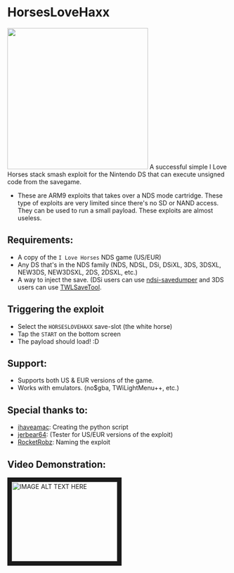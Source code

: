 # HorsesLoveHaxx
<img src="https://i.imgur.com/x1ZlFgR.jpg" width="320">
A successful simple I Love Horses stack smash exploit for the Nintendo DS that can execute unsigned code from the savegame.

* These are ARM9 exploits that takes over a NDS mode cartridge. These type of exploits are very limited since there's no SD or NAND access. They can be used to run a small payload. These exploits are almost useless.

## Requirements:
* A copy of the `I Love Horses` NDS game (US/EUR)
* Any DS that's in the NDS family (NDS, NDSL, DSi, DSiXL, 3DS, 3DSXL, NEW3DS, NEW3DSXL, 2DS, 2DSXL, etc.)
* A way to inject the save. (DSi users can use [ndsi-savedumper](https://github.com/edo9300/ndsi-savedumper) and 3DS users can use [TWLSaveTool](https://github.com/TuxSH/TWLSaveTool/releases).
###
## Triggering the exploit
* Select the `HORSESLOVEHAXX` save-slot (the white horse)
* Tap the `START` on the bottom screen
* The payload should load! :D
###
## Support:
* Supports both US & EUR versions of the game.
* Works with emulators. (no$gba, TWiLightMenu++, etc.)
###
## Special thanks to:
* [ihaveamac](https://github.com/ihaveamac): Creating the python script
* [jerbear64](https://github.com/jerbear64): (Tester for US/EUR versions of the exploit)
* [RocketRobz](https://github.com/RocketRobz): Naming the exploit 
###
## Video Demonstration:
<a href="http://www.youtube.com/watch?feature=player_embedded&v=NOkdc7FZ9Hc
" target="_blank"><img src="http://img.youtube.com/vi/NOkdc7FZ9Hc/0.jpg" 
alt="IMAGE ALT TEXT HERE" width="240" height="180" border="10" /></a>
